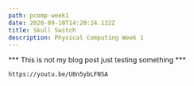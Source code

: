 ```yaml
---
path: pcomp-week1
date: 2020-09-10T14:20:24.132Z
title: Skull Switch
description: Physical Computing Week 1
---
```

*** This is not my blog post just testing something ***



`https://youtu.be/U8n5ybLFNSA`